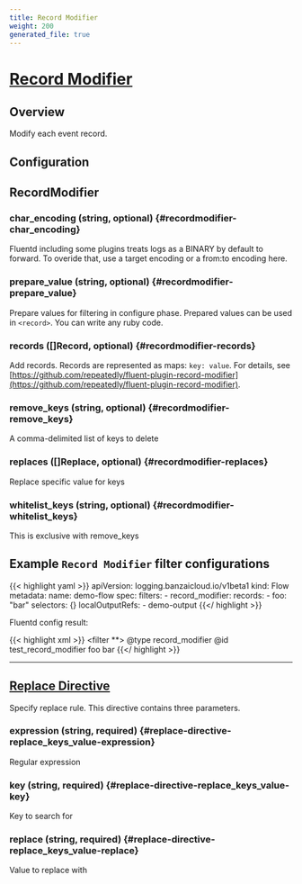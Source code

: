```yaml
---
title: Record Modifier
weight: 200
generated_file: true
---
```


# [Record Modifier](https://github.com/repeatedly/fluent-plugin-record-modifier)
## Overview
 Modify each event record.

<!--
Set the cluster_name field to the specified value. It creates the field automatically if it doesn't exist

    filters:
    - record_modifier:
        records:
        - cluster_name: "MyCluster" -->

## Configuration
## RecordModifier

### char_encoding (string, optional) {#recordmodifier-char_encoding}

Fluentd including some plugins treats logs as a BINARY by default to forward. To overide that, use a target encoding or a from:to encoding here. 


### prepare_value (string, optional) {#recordmodifier-prepare_value}

Prepare values for filtering in configure phase. Prepared values can be used in `<record>`. You can write any ruby code. 


### records ([]Record, optional) {#recordmodifier-records}

Add records. Records are represented as maps: `key: value`. For details, see [https://github.com/repeatedly/fluent-plugin-record-modifier](https://github.com/repeatedly/fluent-plugin-record-modifier).


### remove_keys (string, optional) {#recordmodifier-remove_keys}

A comma-delimited list of keys to delete 


### replaces ([]Replace, optional) {#recordmodifier-replaces}

Replace specific value for keys 


### whitelist_keys (string, optional) {#recordmodifier-whitelist_keys}

This is exclusive with remove_keys 





## Example `Record Modifier` filter configurations

{{< highlight yaml >}}
apiVersion: logging.banzaicloud.io/v1beta1
kind: Flow
metadata:
  name: demo-flow
spec:
  filters:
    - record_modifier:
        records:
        - foo: "bar"
  selectors: {}
  localOutputRefs:
    - demo-output
{{</ highlight >}}

Fluentd config result:

{{< highlight xml >}}
<filter **>
  @type record_modifier
  @id test_record_modifier
  <record>
    foo bar
  </record>
</filter>
{{</ highlight >}}


---
## [Replace Directive](https://github.com/repeatedly/fluent-plugin-record-modifier#replace_keys_value)

Specify replace rule. This directive contains three parameters.

### expression (string, required) {#replace-directive-replace_keys_value-expression}

Regular expression 


### key (string, required) {#replace-directive-replace_keys_value-key}

Key to search for 


### replace (string, required) {#replace-directive-replace_keys_value-replace}

Value to replace with 



